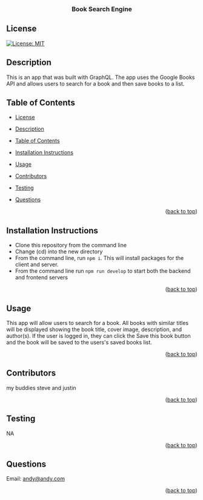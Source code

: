 <div id="top"></div>
    <h3 align="center">Book Search Engine</h3>

## License

[![License: MIT](https://img.shields.io/badge/License-MIT-yellow.svg)](https://opensource.org/licenses/MIT)

## Description

This is an app that was built with GraphQL. The app uses the Google Books API and allows users to search for a book and then save books to a list.

## Table of Contents

- [License](#license)
- [Description](#description)
- [Table of Contents](#table-of-contents)
- [Installation Instructions](#installation-instructions)
- [Usage](#usage)
- [Contributors](#contributors)
- [Testing](#testing)
- [Questions](#questions)

  <p align="right">(<a href="#top">back to top</a>)</p>

## Installation Instructions

  <ul><li>Clone this repository from the command line</li><li>Change (cd) into the new directory</li><li>From the command line, run <code>npm i</code>.  This will install packages for the client and server.</li><li>From the command line run <code>npm run develop</code> to start both the backend and frontend servers</li></ul>
  
  <p align="right">(<a href="#top">back to top</a>)</p>
  
  ## Usage


This app will allow users to search for a book. All books with similar titles will be displayed showing the book title, cover image, description, and author(s). If the user is logged in, they can click the Save this book button and the book will be saved to the users's saved books list.

  <p align="right">(<a href="#top">back to top</a>)</p>
  
    
  ## Contributors
 my buddies steve and justin

  <p align="right">(<a href="#top">back to top</a>)</p>

## Testing

NA

  <p align="right">(<a href="#top">back to top</a>)</p>

## Questions

Email: [andy@andy.com](andy@andy.com)

  <p align="right">(<a href="#top">back to top</a>)</p>

